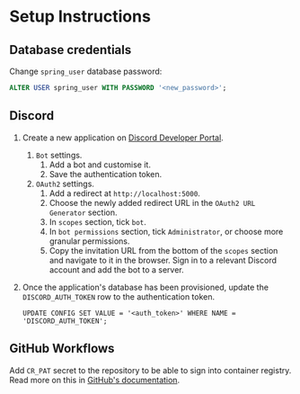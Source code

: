 # Setup Instructions

## Database credentials

Change `spring_user` database password:

```sql
ALTER USER spring_user WITH PASSWORD '<new_password>';
```

## Discord

1. Create a new application on [Discord Developer
   Portal][discord_developer_portal].
   1. `Bot` settings.
      1. Add a bot and customise it.
      1. Save the authentication token.
   1. `OAuth2` settings.
      1. Add a redirect at `http://localhost:5000`.
      1. Choose the newly added redirect URL in the `OAuth2 URL Generator`
         section.
      1. In `scopes` section, tick `bot`.
      1. In `bot permissions` section, tick `Administrator`, or choose more
         granular permissions.
      1. Copy the invitation URL from the bottom of the `scopes` section and
         navigate to it in the browser. Sign in to a relevant Discord account
         and add the bot to a server.
1. Once the application's database has been provisioned, update the
   `DISCORD_AUTH_TOKEN` row to the authentication token.

   ```postgresql
   UPDATE CONFIG SET VALUE = '<auth_token>' WHERE NAME = 'DISCORD_AUTH_TOKEN';
   ```

## GitHub Workflows

Add `CR_PAT` secret to the repository to be able to sign into container
registry. Read more on this in [GitHub's
documentation][github_auth_container_registry].

[discord_developer_portal]: https://discord.com/developers/applications
[github_auth_container_registry]:
  https://docs.github.com/en/packages/guides/migrating-to-github-container-registry-for-docker-images#authenticating-with-the-container-registry
